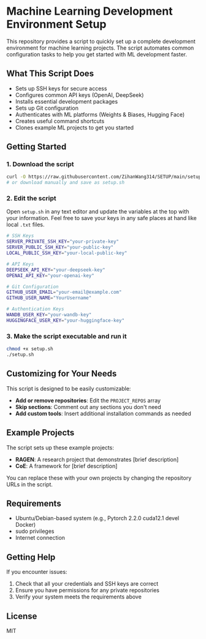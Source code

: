# Machine Learning Development Environment Setup

This repository provides a script to quickly set up a complete development environment for machine learning projects. The script automates common configuration tasks to help you get started with ML development faster.

## What This Script Does

- Sets up SSH keys for secure access
- Configures common API keys (OpenAI, DeepSeek)
- Installs essential development packages
- Sets up Git configuration
- Authenticates with ML platforms (Weights & Biases, Hugging Face)
- Creates useful command shortcuts
- Clones example ML projects to get you started

## Getting Started

### 1. Download the script

```bash
curl -O https://raw.githubusercontent.com/ZihanWang314/SETUP/main/setup.sh
# or download manually and save as setup.sh
```

### 2. Edit the script

Open `setup.sh` in any text editor and update the variables at the top with your information. Feel free to save your keys in any safe places at hand like local `.txt` files.

```bash
# SSH Keys
SERVER_PRIVATE_SSH_KEY="your-private-key"
SERVER_PUBLIC_SSH_KEY="your-public-key"
LOCAL_PUBLIC_SSH_KEY="your-local-public-key"

# API Keys
DEEPSEEK_API_KEY="your-deepseek-key"
OPENAI_API_KEY="your-openai-key"

# Git Configuration
GITHUB_USER_EMAIL="your-email@example.com"
GITHUB_USER_NAME="YourUsername"

# Authentication Keys
WANDB_USER_KEY="your-wandb-key"
HUGGINGFACE_USER_KEY="your-huggingface-key"
```

### 3. Make the script executable and run it

```bash
chmod +x setup.sh
./setup.sh
```

## Customizing for Your Needs

This script is designed to be easily customizable:

- **Add or remove repositories**: Edit the `PROJECT_REPOS` array
- **Skip sections**: Comment out any sections you don't need
- **Add custom tools**: Insert additional installation commands as needed

## Example Projects

The script sets up these example projects:

- **RAGEN**: A research project that demonstrates [brief description]
- **CoE**: A framework for [brief description]

You can replace these with your own projects by changing the repository URLs in the script.

## Requirements

- Ubuntu/Debian-based system (e.g., Pytorch 2.2.0 cuda12.1 devel Docker)
- sudo privileges
- Internet connection

## Getting Help

If you encounter issues:

1. Check that all your credentials and SSH keys are correct
2. Ensure you have permissions for any private repositories
3. Verify your system meets the requirements above

## License

MIT
